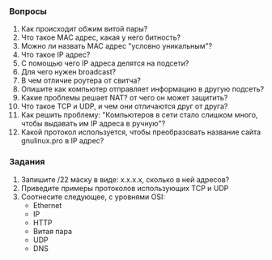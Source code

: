 ### Вопросы

1. Как происходит обжим витой пары?
2. Что такое MAC адрес, какая у него битность?
3. Можно ли назвать MAC адрес "условно уникальным"?
4. Что такое IP адрес?
5. С помощью чего IP адреса делятся на подсети?
6. Для чего нужен broadcast?
7. В чем отличие роутера от свитча?
8. Опишите как компьютер отправляет информацию в другую подсеть?
9. Какие проблемы решает NAT? от чего он может защитить?
10. Что такое TCP и UDP, и чем они отличаются друг от друга?
11. Как решить проблему: "Компьютеров в сети стало слишком много, чтобы выдавать им IP адреса в ручную"?
12. Какой протокол используется, чтобы преобразовать название сайта gnulinux.pro в IP адрес?

### Задания

1. Запишите /22 маску в виде: x.x.x.x, сколько в ней адресов?
2. Приведите примеры протоколов использующих TCP и UDP
3. Соотнесите следующее, с уровнями OSI:
   - Ethernet
   - IP
   - HTTP
   - Витая пара
   - UDP
   - DNS 
